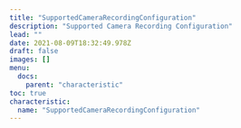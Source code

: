 ```yaml
---
title: "SupportedCameraRecordingConfiguration"
description: "Supported Camera Recording Configuration"
lead: ""
date: 2021-08-09T18:32:49.978Z
draft: false
images: []
menu:
  docs:
    parent: "characteristic"
toc: true
characteristic:
  name: "SupportedCameraRecordingConfiguration"
---
```

